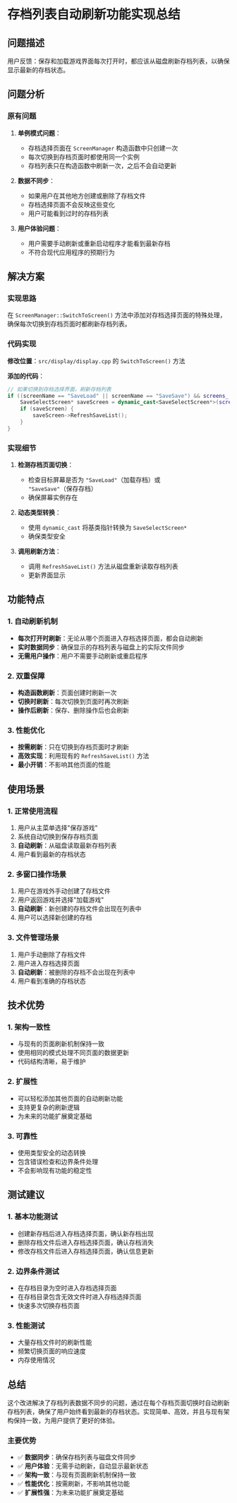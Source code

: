 # 存档列表自动刷新功能实现总结

## 问题描述

用户反馈：保存和加载游戏界面每次打开时，都应该从磁盘刷新存档列表，以确保显示最新的存档状态。

## 问题分析

### 原有问题

1. **单例模式问题**：
   - 存档选择页面在 `ScreenManager` 构造函数中只创建一次
   - 每次切换到存档页面时都使用同一个实例
   - 存档列表只在构造函数中刷新一次，之后不会自动更新

2. **数据不同步**：
   - 如果用户在其他地方创建或删除了存档文件
   - 存档选择页面不会反映这些变化
   - 用户可能看到过时的存档列表

3. **用户体验问题**：
   - 用户需要手动刷新或重新启动程序才能看到最新存档
   - 不符合现代应用程序的预期行为

## 解决方案

### 实现思路

在 `ScreenManager::SwitchToScreen()` 方法中添加对存档选择页面的特殊处理，确保每次切换到存档页面时都刷新存档列表。

### 代码实现

**修改位置**：`src/display/display.cpp` 的 `SwitchToScreen()` 方法

**添加的代码**：
```cpp
// 如果切换到存档选择界面，刷新存档列表
if ((screenName == "SaveLoad" || screenName == "SaveSave") && screens_.count(screenName)) {
    SaveSelectScreen* saveScreen = dynamic_cast<SaveSelectScreen*>(screens_[screenName]);
    if (saveScreen) {
        saveScreen->RefreshSaveList();
    }
}
```

### 实现细节

1. **检测存档页面切换**：
   - 检查目标屏幕是否为 `"SaveLoad"`（加载存档）或 `"SaveSave"`（保存存档）
   - 确保屏幕实例存在

2. **动态类型转换**：
   - 使用 `dynamic_cast` 将基类指针转换为 `SaveSelectScreen*`
   - 确保类型安全

3. **调用刷新方法**：
   - 调用 `RefreshSaveList()` 方法从磁盘重新读取存档列表
   - 更新界面显示

## 功能特点

### 1. 自动刷新机制

- **每次打开时刷新**：无论从哪个页面进入存档选择页面，都会自动刷新
- **实时数据同步**：确保显示的存档列表与磁盘上的实际文件同步
- **无需用户操作**：用户不需要手动刷新或重启程序

### 2. 双重保障

- **构造函数刷新**：页面创建时刷新一次
- **切换时刷新**：每次切换到页面时再次刷新
- **操作后刷新**：保存、删除操作后也会刷新

### 3. 性能优化

- **按需刷新**：只在切换到存档页面时才刷新
- **高效实现**：利用现有的 `RefreshSaveList()` 方法
- **最小开销**：不影响其他页面的性能

## 使用场景

### 1. 正常使用流程

1. 用户从主菜单选择"保存游戏"
2. 系统自动切换到保存存档页面
3. **自动刷新**：从磁盘读取最新存档列表
4. 用户看到最新的存档状态

### 2. 多窗口操作场景

1. 用户在游戏外手动创建了存档文件
2. 用户返回游戏并选择"加载游戏"
3. **自动刷新**：新创建的存档文件会出现在列表中
4. 用户可以选择新创建的存档

### 3. 文件管理场景

1. 用户手动删除了存档文件
2. 用户进入存档选择页面
3. **自动刷新**：被删除的存档不会出现在列表中
4. 用户看到准确的存档状态

## 技术优势

### 1. 架构一致性

- 与现有的页面刷新机制保持一致
- 使用相同的模式处理不同页面的数据更新
- 代码结构清晰，易于维护

### 2. 扩展性

- 可以轻松添加其他页面的自动刷新功能
- 支持更复杂的刷新逻辑
- 为未来的功能扩展奠定基础

### 3. 可靠性

- 使用类型安全的动态转换
- 包含错误检查和边界条件处理
- 不会影响现有功能的稳定性

## 测试建议

### 1. 基本功能测试

- 创建新存档后进入存档选择页面，确认新存档出现
- 删除存档文件后进入存档选择页面，确认存档消失
- 修改存档文件后进入存档选择页面，确认信息更新

### 2. 边界条件测试

- 在存档目录为空时进入存档选择页面
- 在存档目录包含无效文件时进入存档选择页面
- 快速多次切换存档页面

### 3. 性能测试

- 大量存档文件时的刷新性能
- 频繁切换页面的响应速度
- 内存使用情况

## 总结

这个改进解决了存档列表数据不同步的问题，通过在每个存档页面切换时自动刷新存档列表，确保了用户始终看到最新的存档状态。实现简单、高效，并且与现有架构保持一致，为用户提供了更好的体验。

### 主要优势

- ✅ **数据同步**：确保存档列表与磁盘文件同步
- ✅ **用户体验**：无需手动刷新，自动显示最新状态
- ✅ **架构一致**：与现有页面刷新机制保持一致
- ✅ **性能优化**：按需刷新，不影响其他功能
- ✅ **扩展性强**：为未来功能扩展奠定基础
